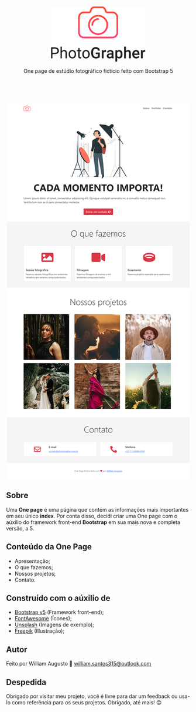 <p align="center">
    <img src=".github/logo.png" height="150">
</p>
<p align="center">
    One page de estúdio fotográfico fictício feito com Bootstrap 5
</p>
<br><br><br>
<p align="center">
    <img src=".github/fullpage.png">
<p>

## Sobre

Uma **One page** é uma página que contém as informações mais importantes em seu único **index**. Por conta disso, decidi criar uma One page com o aúxilio do framework front-end **Bootstrap** em sua mais nova e completa versão, a 5.

## Conteúdo da One Page
- Apresentação;
- O que fazemos;
- Nossos projetos;
- Contato.

## Construído com o aúxilio de

- [Bootstrap v5](https://getbootstrap.com/) (Framework front-end);
- [FontAwesome](https://fontawesome.com/) (Ícones);
- [Unsplash](https://unsplash.com/) (Imagens de exemplo);
- [Freepik](https://www.freepik.com/) (Illustração);

## Autor

Feito por William Augusto
📧 william.santos315@outlook.com

## Despedida

Obrigado por visitar meu projeto, você é livre para dar um feedback ou usa-lo como referência para os seus projetos. Obrigado, até mais! 😊
